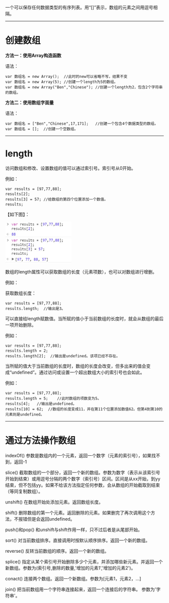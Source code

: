 一个可以保存任何数据类型的有序列表。用“[]”表示，数组的元素之间用逗号相隔。

---
# 创建数组

**方法一：使用Array构造函数**

语法：
```
var 数组名 = new Array();  //此时的new可以省略不写，结果不变
var 数组名 = new Array(5); //创建一个length为5的数组。
var 数组名 = new Array("Ben","Chinese"); //创建一个length为2，包含2个字符串的数组。
```


**方法二：使用数组字面量**

语法：
```
var 数组名 = ["Ben","Chinese",17,171];   //创建一个包含4个数据类型的数组。
var 数组名 = [];  //创建一个空数组。
```

---
# length

访问数组和修改、设置数组的值可以通过索引号。索引号从0开始。

例如：
```
var results = [97,77,88];
results[2];  
results[3] = 57; //给数组的第四个位置添加一个数值。
results;
```
【如下图】：

![0059](/screenshots/0059.jpg)

数组的length属性可以获取数组的长度（元素项数），也可以对数组进行增删。

例如：

获取数组长度：
```
var results = [97,77,88];
results.length;  //输出是3。
```
可以直接给length赋数值。当所赋的值小于当前数组的长度时，就会从数组的最后一项开始删除。

例如：
```
var results = [97,77,88];
results.length = 2;
results.length[2];  //输出是undefined。该项已经不存在。
```
当所赋的值大于当前数组的长度时，数组的长度会改变，但多出来的值会变成“undefined”。通过访问或设置一个超出数组大小的索引号也会如此。

例如：
```
var results = [97,77,88];
results.length = 5;    //此时数组的项数变为5。
results[4];   //输出是undefined。
results[10] = 62;  //数组的长度变成11，并在第11个位置添加数值62。但第4到第10的元素则是undefined。
```

---
# 通过方法操作数组

indexOf()  参数是数组内的一个元素，返回一个数字（元素的索引号），如果找不到，返回-1

slice()  截取数组的一个部分，返回一个新的数组。参数为数字（表示从该索引号开始到结束）或用逗号分隔的两个数字（索引号）区间。区间是从xx开始，到yy结束，但不包括yy。如果不给该方法指定任何参数，会从数组的开始截取到结束（等同复制数组）。

unshift()  在数组开始处添加元素。返回数组长度。

shift()  删除数组的第一个元素。返回删除的元素。如果删完了再次调用这个方法，不报错但是会返回undefined。

push()和pop()   和unshift与shift作用一样，只不过后者是从尾部开始。

sort()  对当前数组排序。直接调用时按默认顺序排序。返回一个新的数组。

reverse()  反转当前数组的顺序。返回一个新的数组。

splice()  指定从某个索引号开始删除多少个元素，并添加哪些新元素。并返回一个新数组。参数为(索引号,删除的数量,'增加的元素1','增加的元素2')。

conact() 连接两个数组。返回一个新数组。参数为[元素1，元素2，...]

join()  把当前数组用一个字符串连接起来，返回一个连接后的字符串。  参数为'字符串'。
